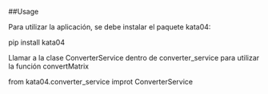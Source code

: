 ##Usage

Para utilizar la aplicación, se debe instalar el paquete kata04:

pip install kata04

Llamar a la clase ConverterService dentro de converter_service para utilizar la función convertMatrix

from kata04.converter_service improt ConverterService